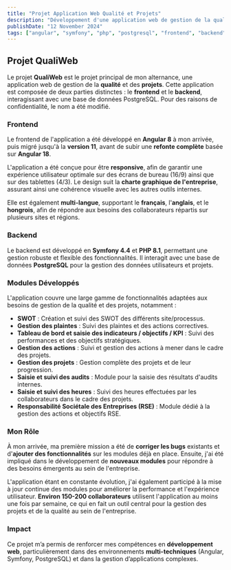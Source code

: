 ```yaml
---
title: "Projet Application Web Qualité et Projets"
description: "Développement d'une application web de gestion de la qualité et des projets pour une entreprise."
publishDate: "12 November 2024"
tags: ["angular", "symfony", "php", "postgresql", "frontend", "backend", "multi-langue"]
---
```


## Projet QualiWeb

Le projet **QualiWeb** est le projet principal de mon alternance, une application web de gestion de la **qualité** et des **projets**. Cette application est composée de deux parties distinctes : le **frontend** et le **backend**, interagissant avec une base de données PostgreSQL. Pour des raisons de confidentialité, le nom a été modifié.

### Frontend

Le frontend de l'application a été développé en **Angular 8** à mon arrivée, puis migré jusqu'à la **version 11**, avant de subir une **refonte complète** basée sur **Angular 18**.

L'application a été conçue pour être **responsive**, afin de garantir une expérience utilisateur optimale sur des écrans de bureau (16/9) ainsi que sur des tablettes (4/3). Le design suit la **charte graphique de l'entreprise**, assurant ainsi une cohérence visuelle avec les autres outils internes.

Elle est également **multi-langue**, supportant le **français**, l'**anglais**, et le **hongrois**, afin de répondre aux besoins des collaborateurs répartis sur plusieurs sites et régions.

### Backend

Le backend est développé en **Symfony 4.4** et **PHP 8.1**, permettant une gestion robuste et flexible des fonctionnalités. Il interagit avec une base de données **PostgreSQL** pour la gestion des données utilisateurs et projets.

### Modules Développés

L'application couvre une large gamme de fonctionnalités adaptées aux besoins de gestion de la qualité et des projets, notamment :

- **SWOT** : Création et suivi des SWOT des différents site/processus.
- **Gestion des plaintes** : Suivi des plaintes et des actions correctives.
- **Tableau de bord et saisie des indicateurs / objectifs / KPI** : Suivi des performances et des objectifs stratégiques.
- **Gestion des actions** : Suivi et gestion des actions à mener dans le cadre des projets.
- **Gestion des projets** : Gestion complète des projets et de leur progression.
- **Saisie et suivi des audits** : Module pour la saisie des résultats d'audits internes.
- **Saisie et suivi des heures** : Suivi des heures effectuées par les collaborateurs dans le cadre des projets.
- **Responsabilité Sociétale des Entreprises (RSE)** : Module dédié à la gestion des actions et objectifs RSE.

### Mon Rôle

À mon arrivée, ma première mission a été de **corriger les bugs** existants et d'**ajouter des fonctionnalités** sur les modules déjà en place. Ensuite, j'ai été impliqué dans le développement de **nouveaux modules** pour répondre à des besoins émergents au sein de l'entreprise.

L'application étant en constante évolution, j'ai également participé à la mise à jour continue des modules pour améliorer la performance et l'expérience utilisateur. **Environ 150-200 collaborateurs** utilisent l'application au moins une fois par semaine, ce qui en fait un outil central pour la gestion des projets et de la qualité au sein de l'entreprise.

### Impact

Ce projet m’a permis de renforcer mes compétences en **développement web**, particulièrement dans des environnements **multi-techniques** (Angular, Symfony, PostgreSQL) et dans la gestion d’applications complexes.

